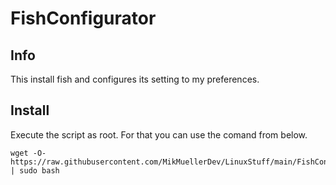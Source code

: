 # FishConfigurator
## Info
This install fish and configures its setting to my preferences.

## Install
Execute the script as root. For that you can use the comand from below.
````
wget -O- https://raw.githubusercontent.com/MikMuellerDev/LinuxStuff/main/FishConfigurator/install.sh | sudo bash
````
